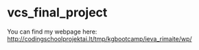 # vcs_final_project

You can find my webpage here: http://codingschoolprojektai.lt/tmp/kgbootcamp/ieva_rimaite/wp/
